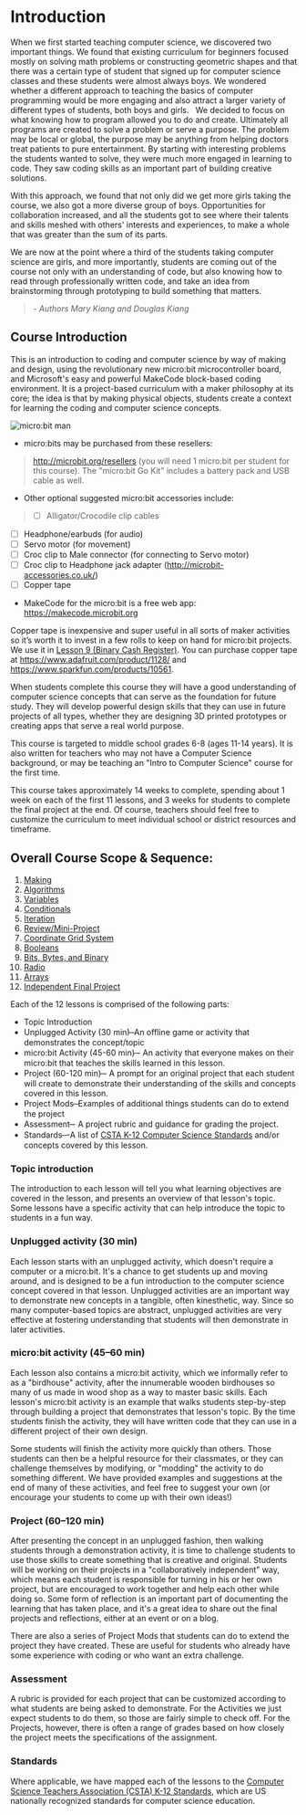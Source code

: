 # Introduction

When we first started teaching computer science, we discovered two important things. We found that existing curriculum for beginners focused mostly on solving math problems or constructing geometric shapes and that there was a certain type of student that signed up for computer science classes and these students were almost always boys. We wondered whether a different approach to teaching the basics of computer programming would be more engaging and also attract a larger variety of different types of students, both boys and girls.
 
We decided to focus on what knowing how to program allowed you to do and create. Ultimately all programs are created to solve a problem or serve a purpose. The problem may be local or global, the purpose may be anything from helping doctors treat patients to pure entertainment. By starting with interesting problems the students wanted to solve, they were much more engaged in learning to code. They saw coding skills as an important part of building creative solutions.

With this approach, we found that not only did we get more girls taking the course, we also got a more diverse group of boys. Opportunities for collaboration increased, and all the students got to see where their talents and skills meshed with others' interests and experiences, to make a whole that was greater than the sum of its parts.

We are now at the point where a third of the students taking computer science are girls, and more importantly, students are coming out of the course not only with an understanding of code, but also knowing how to read through professionally written code, and take an idea from brainstorming through prototyping to build something that matters.

> _- Authors Mary Kiang and Douglas Kiang_

## Course Introduction
This is an introduction to coding and computer science by way of making and design, using the revolutionary new micro:bit microcontroller board, and Microsoft's easy and powerful MakeCode block-based coding environment. It is a project-based curriculum with a maker philosophy at its core; the idea is that by making physical objects, students create a context for learning the coding and computer science concepts. 

![micro:bit man](/static/courses/csintro/microbitman.jpg)

* micro:bits may be purchased from these resellers:

>   http://microbit.org/resellers (you will need 1 micro:bit per student for this course).  The "micro:bit Go Kit" includes a battery pack and USB cable as well.

* Other optional suggested micro:bit accessories include:

> * [ ] Alligator/Crocodile clip cables
  * [ ]	Headphone/earbuds (for audio)
  * [ ] Servo motor (for movement)
  * [ ] Croc clip to Male connector (for connecting to Servo motor)
  * [ ] Croc clip to Headphone jack adapter (http://microbit-accessories.co.uk/)
  * [ ] Copper tape

* MakeCode for the micro:bit is a free web app: https://makecode.microbit.org

Copper tape is inexpensive and super useful in all sorts of maker activities so it’s worth it to invest in a few rolls to keep on hand for micro:bit projects. We use it in [Lesson 9 (Binary Cash Register)](/courses/csintro/binary/project). You can purchase copper tape at https://www.adafruit.com/product/1128/ and https://www.sparkfun.com/products/10561.

When students complete this course they will have a good understanding of computer science concepts that can serve as the foundation for future study. They will develop powerful design skills that they can use in future projects of all types, whether they are designing 3D printed prototypes or creating apps that serve a real world purpose.

This course is targeted to middle school grades 6-8 (ages 11-14 years).  It is also written for teachers who may not have a Computer Science background, or may be teaching an "Intro to Computer Science" course for the first time.

This course takes approximately 14 weeks to complete, spending about 1 week on each of the first 11 lessons, and 3 weeks for students to complete the final project at the end.  Of course, teachers should feel free to customize the curriculum to meet individual school or district resources and timeframe.

## Overall Course Scope & Sequence:

1. [Making](/courses/csintro/making) 
2. [Algorithms](/courses/csintro/algorithms)
3. [Variables](/courses/csintro/variables)
4. [Conditionals](/courses/csintro/conditionals)
5. [Iteration](/courses/csintro/iteration)
6. [Review/Mini-Project](courses/csintro/miniproject)
7. [Coordinate Grid System](/courses/csintro/coordinates)
8. [Booleans](/courses/csintro/booleans)
9. [Bits, Bytes, and Binary](/courses/csintro/binary) 
10. [Radio](/courses/csintro/radio)
11. [Arrays](/courses/csintro/arrays)
12. [Independent Final Project](/courses/csintro/finalproject)

Each of the 12 lessons is comprised of the following parts:

* Topic Introduction
* Unplugged Activity (30 min) ̶  An offline game or activity that demonstrates the concept/topic
* micro:bit Activity (45-60 min) ̶- An activity that everyone makes on their micro:bit that teaches the skills learned in this lesson.
* Project (60-120 min) ̶- A prompt for an original project that each student will create to demonstrate their understanding of the skills and concepts covered in this lesson.
* Project Mods ̶  Examples of additional things students can do to extend the project
* Assessment ̶- A project rubric and guidance for grading the project.
* Standards ̶ -A list of [CSTA K-12 Computer Science Standards](https://www.csteachers.org/?page=CSTA_Standards) and/or concepts covered by this lesson.

### Topic introduction

The introduction to each lesson will tell you what learning objectives are covered in the lesson, and presents an overview of that lesson's topic. Some lessons have a specific activity that can help introduce the topic to students in a fun way.

### Unplugged activity (30 min)
Each lesson starts with an unplugged activity, which doesn't require a computer or a micro:bit. It's a chance to get students up and moving around, and is designed to be a fun introduction to the computer science concept covered in that lesson. Unplugged activities are an important way to demonstrate new concepts in a tangible, often kinesthetic, way. Since so many computer-based topics are abstract, unplugged activities are very effective at fostering understanding that students will then demonstrate in later activities.

### micro:bit activity (45–60 min)
Each lesson also contains a micro:bit activity, which we informally refer to as a "birdhouse" activity, after the innumerable wooden birdhouses so many of us made in wood shop as a way to master basic skills. Each lesson's micro:bit activity is an example that walks students step-by-step through building a project that demonstrates that lesson's topic. By the time students finish the activity, they will have written code that they can use in a different project of their own design.

Some students will finish the activity more quickly than others. Those students can then be a helpful resource for their classmates, or they can challenge themselves by modifying, or "modding" the activity to do something different. We have provided examples and suggestions at the end of many of these activities, and feel free to suggest your own (or encourage your students to come up with their own ideas!)

### Project (60–120 min)
After presenting the concept in an unplugged fashion, then walking students through a demonstration activity, it is time to challenge students to use those skills to create something that is creative and original. Students will be working on their projects in a "collaboratively independent" way, which means each student is responsible for turning in his or her own project, but are encouraged to work together and help each other while doing so. Some form of reflection is an important part of documenting the learning that has taken place, and it's a great idea to share out the final projects and reflections, either at an event or on a blog.

There are also a series of Project Mods that students can do to extend the project they have created. These are useful for students who already have some experience with coding or who want an extra challenge.

### Assessment
A rubric is provided for each project that can be customized according to what students are being asked to demonstrate. For the Activities we just expect students to do them, so those are fairly simple to check off. For the Projects, however, there is often a range of grades based on how closely the project meets the specifications of the assignment.

### Standards
Where applicable, we have mapped each of the lessons to the [Computer Science Teachers Association (CSTA) K-12 Standards](https://www.csteachers.org/?page=CSTA_Standards), which are US nationally recognized standards for computer science education.
